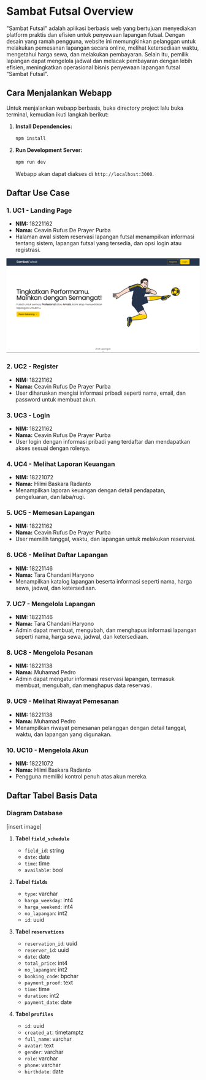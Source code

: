# Sambat Futsal Overview

"Sambat Futsal" adalah aplikasi berbasis web yang bertujuan menyediakan platform praktis dan efisien untuk penyewaan lapangan futsal. Dengan desain yang ramah pengguna, website ini memungkinkan pelanggan untuk melakukan pemesanan lapangan secara online, melihat ketersediaan waktu, mengetahui harga sewa, dan melakukan pembayaran. Selain itu, pemilik lapangan dapat mengelola jadwal dan melacak pembayaran dengan lebih efisien, meningkatkan operasional bisnis penyewaan lapangan futsal "Sambat Futsal".

## Cara Menjalankan Webapp

Untuk menjalankan webapp berbasis, buka directory project lalu buka terminal, kemudian ikuti langkah berikut:

1. **Install Dependencies:**
   ```bash
   npm install
   ```

2. **Run Development Server:**
   ```bash
   npm run dev
   ```
   Webapp akan dapat diakses di `http://localhost:3000`.

## Daftar Use Case

### 1. UC1 - Landing Page
- **NIM:** 18221162
- **Nama:** Ceavin Rufus De Prayer Purba
- Halaman awal sistem reservasi lapangan futsal menampilkan informasi tentang sistem, lapangan futsal yang tersedia, dan opsi login atau registrasi.

![](doc/landing-page.png)
### 2. UC2 - Register
- **NIM:** 18221162
- **Nama:** Ceavin Rufus De Prayer Purba
- User diharuskan mengisi informasi pribadi seperti nama, email, dan password untuk membuat akun.

### 3. UC3 - Login
- **NIM:** 18221162
- **Nama:** Ceavin Rufus De Prayer Purba
- User login dengan informasi pribadi yang terdaftar dan mendapatkan akses sesuai dengan rolenya.

### 4. UC4 - Melihat Laporan Keuangan
- **NIM:** 18221072
- **Nama:** Hilmi Baskara Radanto
- Menampilkan laporan keuangan dengan detail pendapatan, pengeluaran, dan laba/rugi.

### 5. UC5 - Memesan Lapangan
- **NIM:** 18221162
- **Nama:** Ceavin Rufus De Prayer Purba
- User memilih tanggal, waktu, dan lapangan untuk melakukan reservasi.

### 6. UC6 - Melihat Daftar Lapangan
- **NIM:** 18221146
- **Nama:** Tara Chandani Haryono
- Menampilkan katalog lapangan beserta informasi seperti nama, harga sewa, jadwal, dan ketersediaan.

### 7. UC7 - Mengelola Lapangan
- **NIM:** 18221146
- **Nama:** Tara Chandani Haryono
- Admin dapat membuat, mengubah, dan menghapus informasi lapangan seperti nama, harga sewa, jadwal, dan ketersediaan.

### 8. UC8 - Mengelola Pesanan
- **NIM:** 18221138
- **Nama:** Muhamad Pedro
- Admin dapat mengatur informasi reservasi lapangan, termasuk membuat, mengubah, dan menghapus data reservasi.

### 9. UC9 - Melihat Riwayat Pemesanan
- **NIM:** 18221138
- **Nama:** Muhamad Pedro
- Menampilkan riwayat pemesanan pelanggan dengan detail tanggal, waktu, dan lapangan yang digunakan.

### 10. UC10 - Mengelola Akun
- **NIM:** 18221072
- **Nama:** Hilmi Baskara Radanto
- Pengguna memiliki kontrol penuh atas akun mereka.

## Daftar Tabel Basis Data

### Diagram Database
[insert image]

1. **Tabel `field_schedule`**
   - `field_id`: string
   - `date`: date
   - `time`: time
   - `available`: bool

2. **Tabel `fields`**
   - `type`: varchar
   - `harga_weekday`: int4
   - `harga_weekend`: int4
   - `no_lapangan`: int2
   - `id`: uuid

3. **Tabel `reservations`**
   - `reservation_id`: uuid
   - `reserver_id`: uuid
   - `date`: date
   - `total_price`: int4
   - `no_lapangan`: int2
   - `booking_code`: bpchar
   - `payment_proof`: text
   - `time`: time
   - `duration`: int2
   - `payment_date`: date

4. **Tabel `profiles`**
   - `id`: uuid
   - `created_at`: timetamptz
   - `full_name`: varchar
   - `avatar`: text
   - `gender`: varchar
   - `role`: varchar
   - `phone`: varchar
   - `birthdate`: date
